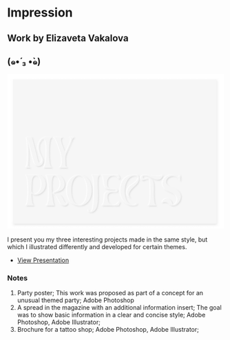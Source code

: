 # Impression

## Work by Elizaveta Vakalova 

## (๑•́ ₃ •̀๑)

![title-slide](IMG/title-slide.png)

I present you my three interesting projects made in the same style, but which I illustrated differently and developed for certain themes.

- [View Presentation](PDF/my-projects.pdf)




### Notes

1. Party poster; This work was proposed as part of a concept for an unusual themed party; Adobe Photoshop 
2. A spread in the magazine with an additional information insert; The goal was to show basic information in a clear and concise style; Adobe Photoshop, Adobe Illustrator; 
3. Brochure for a tattoo shop; Adobe Photoshop, Adobe Illustrator; 
